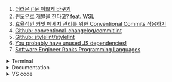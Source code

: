 1. [더러운 if문 이쁘게 바꾸기](https://youtu.be/PAR60O5aXTA)
1. [윈도우로 개발을 한다고? feat. WSL](https://youtu.be/7eVG4o8mS_I)
1. [효율적인 커밋 메세지 관리를 위한 Conventional Commits 적용하기](https://blog.flynnpark.dev/13)
1. [Github: conventional-changelog/commitlint](https://github.com/conventional-changelog/commitlint)
1. [Github: stylelint/stylelint](https://github.com/stylelint/stylelint)
1. [You probably have unused JS dependencies!](https://youtube.com/shorts/3MciA-vgOzo?feature=share)
1. [Software Engineer Ranks Programming Languages](https://youtu.be/6FEYcBPBGOk)

<details>
<summary>Terminal</summary>

1. [github: faressoft/terminalizer](https://github.com/faressoft/terminalizer#installation)
1. [github: julienXX/terminal-notifier](https://github.com/julienXX/terminal-notifier)
1. [github: LazoCoder/Pokemon-Terminal](https://github.com/LazoCoder/Pokemon-Terminal)
1. [Warp Terminal - Sharing with a permalink](https://youtube.com/shorts/3Eemih6oa-0?feature=share)
1. [New _incredible_ mac OS terminal! (warp + starship + zsh)](https://youtu.be/NfggT5enF4o)
1. [charmbracelet/lipgloss](https://github.com/charmbracelet/lipgloss)
1. [Github: chalk/chalk](https://github.com/chalk/chalk)

</details>

<details>
<summary>Documentation</summary>

1. [Read the Docs tutorial¶](https://docs.readthedocs.io/en/stable/tutorial/)
1. [Github: diagram as code: terrastruct/d2](https://github.com/terrastruct/d2)
1. [jsdoc/jsdoc](https://github.com/jsdoc/jsdoc)
1. [Gitbook - Walkthrough Tutorial](https://youtu.be/-RfWmoXE3z4)

</details>

<details>
<summary>VS code</summary>

1. [코딩시간을 절반으로 줄여주는 VSCode 9개 기능](https://youtu.be/mh-0twurNRE)
1. [Command Palette Magic 🪄 #vscode #coding #programming](https://youtube.com/shorts/LneOFLTH40Y?feature=share)

</details>
